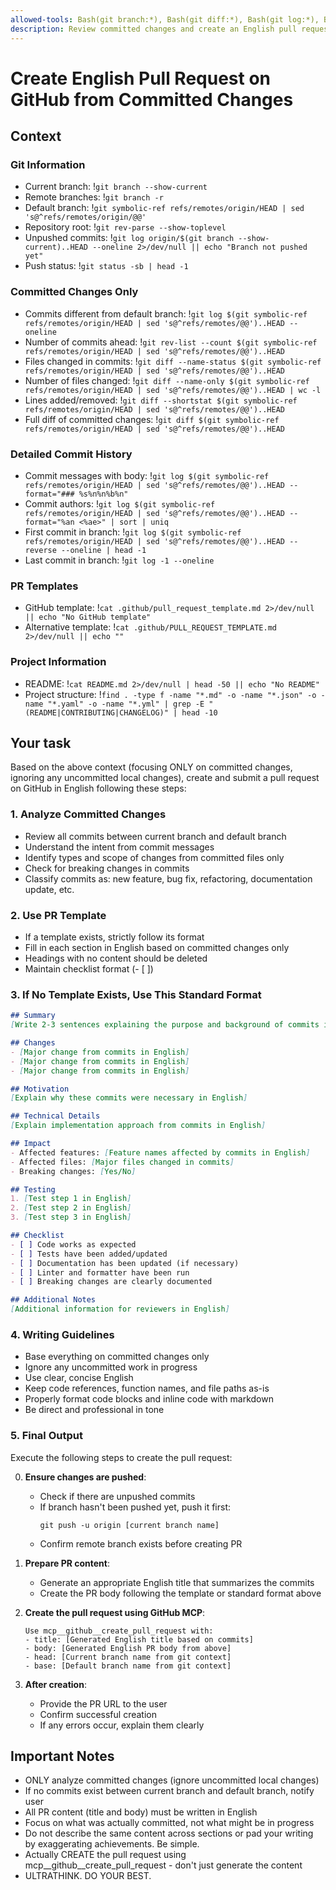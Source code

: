 ```yaml
---
allowed-tools: Bash(git branch:*), Bash(git diff:*), Bash(git log:*), Bash(git remote:*), Bash(git rev-parse:*), Bash(cat:*), Bash(find:*), ReadFile, mcp__github__create_pull_request, mcp__github__get_me
description: Review committed changes and create an English pull request on GitHub
---
```


# Create English Pull Request on GitHub from Committed Changes

## Context

### Git Information
- Current branch: !`git branch --show-current`
- Remote branches: !`git branch -r`
- Default branch: !`git symbolic-ref refs/remotes/origin/HEAD | sed 's@^refs/remotes/origin/@@'`
- Repository root: !`git rev-parse --show-toplevel`
- Unpushed commits: !`git log origin/$(git branch --show-current)..HEAD --oneline 2>/dev/null || echo "Branch not pushed yet"`
- Push status: !`git status -sb | head -1`

### Committed Changes Only
- Commits different from default branch: !`git log $(git symbolic-ref refs/remotes/origin/HEAD | sed 's@^refs/remotes/@@')..HEAD --oneline`
- Number of commits ahead: !`git rev-list --count $(git symbolic-ref refs/remotes/origin/HEAD | sed 's@^refs/remotes/@@')..HEAD`
- Files changed in commits: !`git diff --name-status $(git symbolic-ref refs/remotes/origin/HEAD | sed 's@^refs/remotes/@@')..HEAD`
- Number of files changed: !`git diff --name-only $(git symbolic-ref refs/remotes/origin/HEAD | sed 's@^refs/remotes/@@')..HEAD | wc -l`
- Lines added/removed: !`git diff --shortstat $(git symbolic-ref refs/remotes/origin/HEAD | sed 's@^refs/remotes/@@')..HEAD`
- Full diff of committed changes: !`git diff $(git symbolic-ref refs/remotes/origin/HEAD | sed 's@^refs/remotes/@@')..HEAD`

### Detailed Commit History
- Commit messages with body: !`git log $(git symbolic-ref refs/remotes/origin/HEAD | sed 's@^refs/remotes/@@')..HEAD --format="### %s%n%n%b%n"`
- Commit authors: !`git log $(git symbolic-ref refs/remotes/origin/HEAD | sed 's@^refs/remotes/@@')..HEAD --format="%an <%ae>" | sort | uniq`
- First commit in branch: !`git log $(git symbolic-ref refs/remotes/origin/HEAD | sed 's@^refs/remotes/@@')..HEAD --reverse --oneline | head -1`
- Last commit in branch: !`git log -1 --oneline`

### PR Templates
- GitHub template: !`cat .github/pull_request_template.md 2>/dev/null || echo "No GitHub template"`
- Alternative template: !`cat .github/PULL_REQUEST_TEMPLATE.md 2>/dev/null || echo ""`

### Project Information
- README: !`cat README.md 2>/dev/null | head -50 || echo "No README"`
- Project structure: !`find . -type f -name "*.md" -o -name "*.json" -o -name "*.yaml" -o -name "*.yml" | grep -E "(README|CONTRIBUTING|CHANGELOG)" | head -10`

## Your task

Based on the above context (focusing ONLY on committed changes, ignoring any uncommitted local changes), create and submit a pull request on GitHub in English following these steps:

### 1. Analyze Committed Changes
- Review all commits between current branch and default branch
- Understand the intent from commit messages
- Identify types and scope of changes from committed files only
- Check for breaking changes in commits
- Classify commits as: new feature, bug fix, refactoring, documentation update, etc.

### 2. Use PR Template
- If a template exists, strictly follow its format
- Fill in each section in English based on committed changes only
- Headings with no content should be deleted
- Maintain checklist format (- [ ])

### 3. If No Template Exists, Use This Standard Format

```markdown
## Summary
[Write 2-3 sentences explaining the purpose and background of commits in English]

## Changes
- [Major change from commits in English]
- [Major change from commits in English]
- [Major change from commits in English]

## Motivation
[Explain why these commits were necessary in English]

## Technical Details
[Explain implementation approach from commits in English]

## Impact
- Affected features: [Feature names affected by commits in English]
- Affected files: [Major files changed in commits]
- Breaking changes: [Yes/No]

## Testing
1. [Test step 1 in English]
2. [Test step 2 in English]
3. [Test step 3 in English]

## Checklist
- [ ] Code works as expected
- [ ] Tests have been added/updated
- [ ] Documentation has been updated (if necessary)
- [ ] Linter and formatter have been run
- [ ] Breaking changes are clearly documented

## Additional Notes
[Additional information for reviewers in English]
```

### 4. Writing Guidelines
- Base everything on committed changes only
- Ignore any uncommitted work in progress
- Use clear, concise English
- Keep code references, function names, and file paths as-is
- Properly format code blocks and inline code with markdown
- Be direct and professional in tone

### 5. Final Output
Execute the following steps to create the pull request:

0. **Ensure changes are pushed**:
   - Check if there are unpushed commits
   - If branch hasn't been pushed yet, push it first:
     ```
     git push -u origin [current branch name]
     ```
   - Confirm remote branch exists before creating PR
 
1. **Prepare PR content**:
   - Generate an appropriate English title that summarizes the commits
   - Create the PR body following the template or standard format above

2. **Create the pull request using GitHub MCP**:
   ```
   Use mcp__github__create_pull_request with:
   - title: [Generated English title based on commits]
   - body: [Generated English PR body from above]
   - head: [Current branch name from git context]
   - base: [Default branch name from git context]
   ```

3. **After creation**:
   - Provide the PR URL to the user
   - Confirm successful creation
   - If any errors occur, explain them clearly

## Important Notes
- ONLY analyze committed changes (ignore uncommitted local changes)
- If no commits exist between current branch and default branch, notify user
- All PR content (title and body) must be written in English
- Focus on what was actually committed, not what might be in progress
- Do not describe the same content across sections or pad your writing by exaggerating achievements. Be simple.
- Actually CREATE the pull request using mcp__github__create_pull_request - don't just generate the content
- ULTRATHINK. DO YOUR BEST.